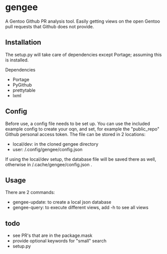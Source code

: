 # gengee
A Gentoo Github PR analysis tool. Easily getting views on the open Gentoo pull requests that Github does not provide.

## Installation
The setup.py will take care of dependencies except Portage; assuming this is installed.

Dependencies
* Portage
* PyGithub
* prettytable
* lxml

## Config
Before use, a config file needs to be set up. You can use the included example config to create your oqn, and set, for example the "public_repo" Github personal access token.
The file can be stored in 2 locations:
* local/dev: in the cloned gengee directory
* user: <HOMEDIR>/.config/gengee/config.json

If using the local/dev setup, the database file will be saved there as well, otherwise in <HOMEDIR>/.cache/gengee/config.json .

## Usage
There are 2 commands:
* gengee-update: to create a local json database
* gengee-query: to execute different views, add -h to see all views

## todo
* see PR's that are in the package.mask
* provide optional keywords for "small" search
* setup.py
